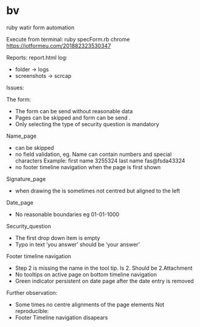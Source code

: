 # bv
ruby watir form automation

Execute from terminal:
ruby specForm.rb chrome https://jotformeu.com/201882323530347

Reports: 
report.html
log:
- folder -> logs
- screenshots -> scrcap


Issues:

The form:
- The form can be send without reasonable data
- Pages can be skipped and form can be send .
- Only selecting the type of security question is mandatory

Name_page
- can be skipped
- no field validation, eg. Name can contain numbers and special characters
 	Example: first name 3255324 last name fas@fsda43324
- no footer timeline navigation when the page is first shown

Signature_page
- when drawing the is sometimes not centred but aligned to the left

Date_page
- No reasonable boundaries eg 01-01-1000

Security_question
- The first drop down item is empty
- Typo in text ‘you answer’ should be ‘your answer’
 
Footer timeline navigation
- Step 2 is missing the name in the tool tip. Is 2. Should be 2.Attachment
- No tooltips on active page on bottom timeline navigation
- Green indicator persistent on date page after the date entry is removed


Further observation:
- Some times no centre alignments of the page elements
Not reproducible:
- Footer Timeline navigation disapears 


